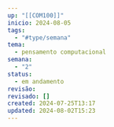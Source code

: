 ```yaml
---
up: "[[COM100]]"
inicio: 2024-08-05
tags:
  - "#type/semana"
tema:
  - pensamento computacional
semana:
  - "2"
status:
  - em andamento
revisão: 
revisado: []
created: 2024-07-25T13:17
updated: 2024-08-02T15:23
---
```

